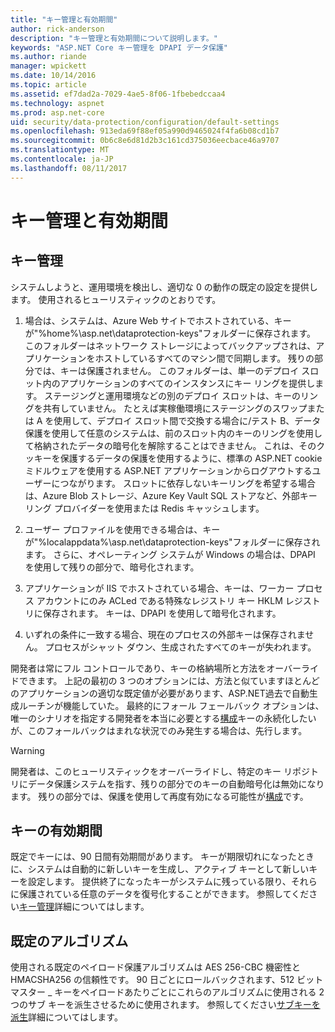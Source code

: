 ```yaml
---
title: "キー管理と有効期間"
author: rick-anderson
description: "キー管理と有効期間について説明します。"
keywords: "ASP.NET Core キー管理を DPAPI データ保護"
ms.author: riande
manager: wpickett
ms.date: 10/14/2016
ms.topic: article
ms.assetid: ef7dad2a-7029-4ae5-8f06-1fbebedccaa4
ms.technology: aspnet
ms.prod: asp.net-core
uid: security/data-protection/configuration/default-settings
ms.openlocfilehash: 913eda69f88ef05a990d9465024f4fa6b08cd1b7
ms.sourcegitcommit: 0b6c8e6d81d2b3c161cd375036eecbace46a9707
ms.translationtype: MT
ms.contentlocale: ja-JP
ms.lasthandoff: 08/11/2017
---
```

# <a name="key-management-and-lifetime"></a>キー管理と有効期間

<a name=data-protection-default-settings></a>

## <a name="key-management"></a>キー管理

システムしようと、運用環境を検出し、適切な 0 の動作の既定の設定を提供します。 使用されるヒューリスティックのとおりです。

1. 場合は、システムは、Azure Web サイトでホストされている、キーが"%home%\asp.net\dataprotection-keys"フォルダーに保存されます。 このフォルダーはネットワーク ストレージによってバックアップされは、アプリケーションをホストしているすべてのマシン間で同期します。 残りの部分では、キーは保護されません。 このフォルダーは、単一のデプロイ スロット内のアプリケーションのすべてのインスタンスにキー リングを提供します。 ステージングと運用環境などの別のデプロイ スロットは、キーのリングを共有していません。 たとえば実稼働環境にステージングのスワップまたは A を使用して、デプロイ スロット間で交換する場合に/テスト B、データ保護を使用して任意のシステムは、前のスロット内のキーのリングを使用して格納されたデータの暗号化を解除することはできません。 これは、そのクッキーを保護するデータの保護を使用するように、標準の ASP.NET cookie ミドルウェアを使用する ASP.NET アプリケーションからログアウトするユーザーにつながります。 スロットに依存しないキーリングを希望する場合は、Azure Blob ストレージ、Azure Key Vault SQL ストアなど、外部キー リング プロバイダーを使用または Redis キャッシュします。

2. ユーザー プロファイルを使用できる場合は、キーが"%localappdata%\asp.net\dataprotection-keys"フォルダーに保存されます。 さらに、オペレーティング システムが Windows の場合は、DPAPI を使用して残りの部分で、暗号化されます。

3. アプリケーションが IIS でホストされている場合、キーは、ワーカー プロセス アカウントにのみ ACLed である特殊なレジストリ キー HKLM レジストリに保存されます。 キーは、DPAPI を使用して暗号化されます。

4. いずれの条件に一致する場合、現在のプロセスの外部キーは保存されません。 プロセスがシャット ダウン、生成されたすべてのキーが失われます。

開発者は常にフル コントロールであり、キーの格納場所と方法をオーバーライドできます。 上記の最初の 3 つのオプションには、方法と似ていますほとんどのアプリケーションの適切な既定値が必要があります、ASP.NET<machineKey>過去で自動生成ルーチンが機能していた。 最終的にフォール フェールバック オプションは、唯一のシナリオを指定する開発者を本当に必要とする[構成](overview.md)キーの永続化したいが、このフォールバックはまれな状況でのみ発生する場合は、先行します。

>[!WARNING]
> 開発者は、このヒューリスティックをオーバーライドし、特定のキー リポジトリにデータ保護システムを指す、残りの部分でのキーの自動暗号化は無効になります。 残りの部分では、保護を使用して再度有効になる可能性が[構成](overview.md)です。

## <a name="key-lifetime"></a>キーの有効期間

既定でキーには、90 日間有効期間があります。 キーが期限切れになったときに、システムは自動的に新しいキーを生成し、アクティブ キーとして新しいキーを設定します。 提供終了になったキーがシステムに残っている限り、それらに保護されている任意のデータを復号化することができます。 参照してください[キー管理](../implementation/key-management.md#data-protection-implementation-key-management-expiration)詳細についてはします。

## <a name="default-algorithms"></a>既定のアルゴリズム

使用される既定のペイロード保護アルゴリズムは AES 256-CBC 機密性と HMACSHA256 の信頼性です。 90 日ごとにロールバックされます、512 ビット マスター _ キーをペイロードあたりごとにこれらのアルゴリズムに使用される 2 つのサブ キーを派生させるために使用されます。 参照してください[サブキーを派生](../implementation/subkeyderivation.md#data-protection-implementation-subkey-derivation-aad)詳細についてはします。
